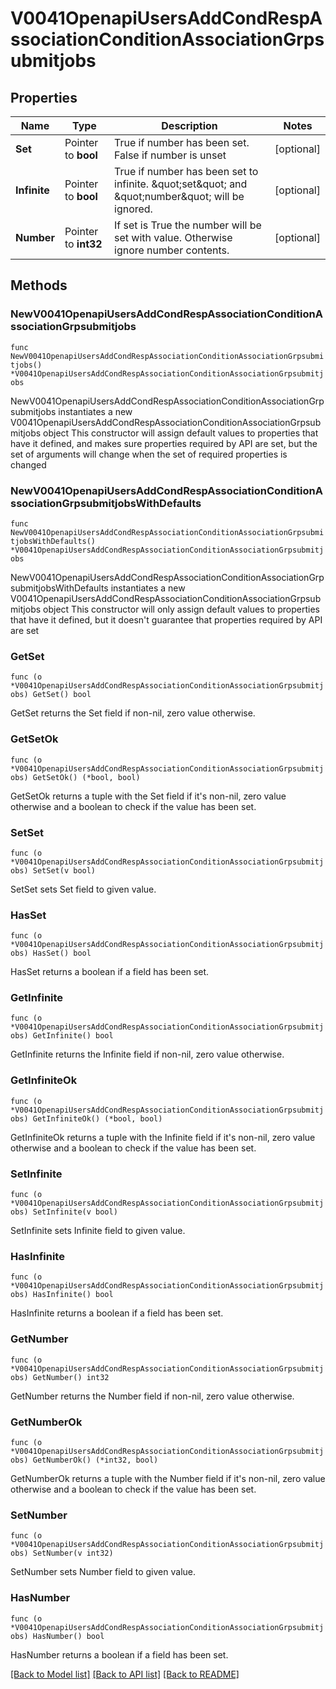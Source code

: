 # V0041OpenapiUsersAddCondRespAssociationConditionAssociationGrpsubmitjobs

## Properties

Name | Type | Description | Notes
------------ | ------------- | ------------- | -------------
**Set** | Pointer to **bool** | True if number has been set. False if number is unset | [optional] 
**Infinite** | Pointer to **bool** | True if number has been set to infinite. \&quot;set\&quot; and \&quot;number\&quot; will be ignored. | [optional] 
**Number** | Pointer to **int32** | If set is True the number will be set with value. Otherwise ignore number contents. | [optional] 

## Methods

### NewV0041OpenapiUsersAddCondRespAssociationConditionAssociationGrpsubmitjobs

`func NewV0041OpenapiUsersAddCondRespAssociationConditionAssociationGrpsubmitjobs() *V0041OpenapiUsersAddCondRespAssociationConditionAssociationGrpsubmitjobs`

NewV0041OpenapiUsersAddCondRespAssociationConditionAssociationGrpsubmitjobs instantiates a new V0041OpenapiUsersAddCondRespAssociationConditionAssociationGrpsubmitjobs object
This constructor will assign default values to properties that have it defined,
and makes sure properties required by API are set, but the set of arguments
will change when the set of required properties is changed

### NewV0041OpenapiUsersAddCondRespAssociationConditionAssociationGrpsubmitjobsWithDefaults

`func NewV0041OpenapiUsersAddCondRespAssociationConditionAssociationGrpsubmitjobsWithDefaults() *V0041OpenapiUsersAddCondRespAssociationConditionAssociationGrpsubmitjobs`

NewV0041OpenapiUsersAddCondRespAssociationConditionAssociationGrpsubmitjobsWithDefaults instantiates a new V0041OpenapiUsersAddCondRespAssociationConditionAssociationGrpsubmitjobs object
This constructor will only assign default values to properties that have it defined,
but it doesn't guarantee that properties required by API are set

### GetSet

`func (o *V0041OpenapiUsersAddCondRespAssociationConditionAssociationGrpsubmitjobs) GetSet() bool`

GetSet returns the Set field if non-nil, zero value otherwise.

### GetSetOk

`func (o *V0041OpenapiUsersAddCondRespAssociationConditionAssociationGrpsubmitjobs) GetSetOk() (*bool, bool)`

GetSetOk returns a tuple with the Set field if it's non-nil, zero value otherwise
and a boolean to check if the value has been set.

### SetSet

`func (o *V0041OpenapiUsersAddCondRespAssociationConditionAssociationGrpsubmitjobs) SetSet(v bool)`

SetSet sets Set field to given value.

### HasSet

`func (o *V0041OpenapiUsersAddCondRespAssociationConditionAssociationGrpsubmitjobs) HasSet() bool`

HasSet returns a boolean if a field has been set.

### GetInfinite

`func (o *V0041OpenapiUsersAddCondRespAssociationConditionAssociationGrpsubmitjobs) GetInfinite() bool`

GetInfinite returns the Infinite field if non-nil, zero value otherwise.

### GetInfiniteOk

`func (o *V0041OpenapiUsersAddCondRespAssociationConditionAssociationGrpsubmitjobs) GetInfiniteOk() (*bool, bool)`

GetInfiniteOk returns a tuple with the Infinite field if it's non-nil, zero value otherwise
and a boolean to check if the value has been set.

### SetInfinite

`func (o *V0041OpenapiUsersAddCondRespAssociationConditionAssociationGrpsubmitjobs) SetInfinite(v bool)`

SetInfinite sets Infinite field to given value.

### HasInfinite

`func (o *V0041OpenapiUsersAddCondRespAssociationConditionAssociationGrpsubmitjobs) HasInfinite() bool`

HasInfinite returns a boolean if a field has been set.

### GetNumber

`func (o *V0041OpenapiUsersAddCondRespAssociationConditionAssociationGrpsubmitjobs) GetNumber() int32`

GetNumber returns the Number field if non-nil, zero value otherwise.

### GetNumberOk

`func (o *V0041OpenapiUsersAddCondRespAssociationConditionAssociationGrpsubmitjobs) GetNumberOk() (*int32, bool)`

GetNumberOk returns a tuple with the Number field if it's non-nil, zero value otherwise
and a boolean to check if the value has been set.

### SetNumber

`func (o *V0041OpenapiUsersAddCondRespAssociationConditionAssociationGrpsubmitjobs) SetNumber(v int32)`

SetNumber sets Number field to given value.

### HasNumber

`func (o *V0041OpenapiUsersAddCondRespAssociationConditionAssociationGrpsubmitjobs) HasNumber() bool`

HasNumber returns a boolean if a field has been set.


[[Back to Model list]](../README.md#documentation-for-models) [[Back to API list]](../README.md#documentation-for-api-endpoints) [[Back to README]](../README.md)


